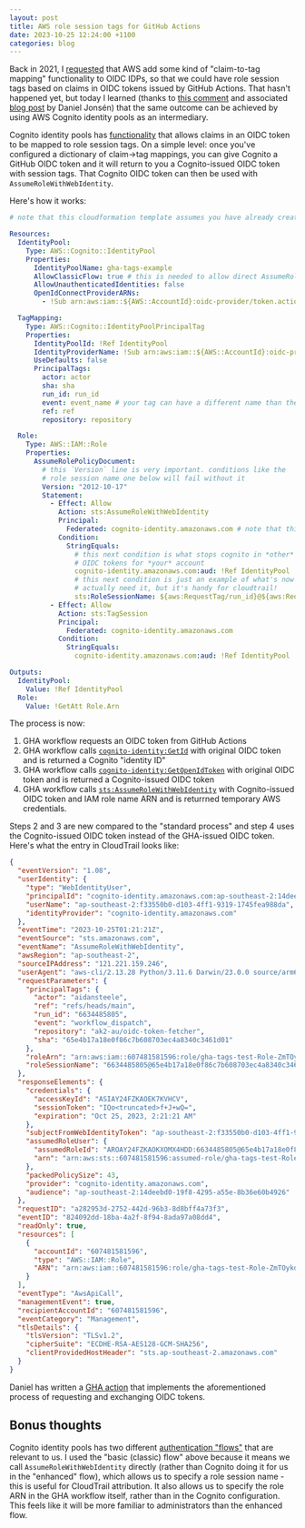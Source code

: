 ```yaml
---
layout: post
title: AWS role session tags for GitHub Actions
date: 2023-10-25 12:24:00 +1100
categories: blog
---
```


Back in 2021, I [requested][my-blog] that AWS add some kind of "claim-to-tag mapping"
functionality to OIDC IDPs, so that we could have role session tags based on 
claims in OIDC tokens issued by GitHub Actions. That hasn't happened yet, but
today I learned (thanks to [this comment][comment] and associated [blog post][orig-blog]
by Daniel Jonsén) that the same outcome can be achieved by using AWS Cognito 
identity pools as an intermediary.

Cognito identity pools has [functionality][cognito-docs] that allows claims in
an OIDC token to be mapped to role session tags. On a simple level: once you've 
configured a dictionary of claim->tag mappings, you can give Cognito a GitHub 
OIDC token and it will return to you a Cognito-issued OIDC token with session 
tags. That Cognito OIDC token can then be used with `AssumeRoleWithWebIdentity`.

Here's how it works:

```yaml
# note that this cloudformation template assumes you have already created the github actions OIDC IdP in your account

Resources:
  IdentityPool:
    Type: AWS::Cognito::IdentityPool
    Properties:
      IdentityPoolName: gha-tags-example
      AllowClassicFlow: true # this is needed to allow direct AssumeRoleWithWebIdentity calls
      AllowUnauthenticatedIdentities: false
      OpenIdConnectProviderARNs:
        - !Sub arn:aws:iam::${AWS::AccountId}:oidc-provider/token.actions.githubusercontent.com

  TagMapping:
    Type: AWS::Cognito::IdentityPoolPrincipalTag
    Properties:
      IdentityPoolId: !Ref IdentityPool
      IdentityProviderName: !Sub arn:aws:iam::${AWS::AccountId}:oidc-provider/token.actions.githubusercontent.com
      UseDefaults: false
      PrincipalTags:
        actor: actor
        sha: sha
        run_id: run_id
        event: event_name # your tag can have a different name than the OIDC claim
        ref: ref
        repository: repository

  Role:
    Type: AWS::IAM::Role
    Properties:
      AssumeRolePolicyDocument:
        # this `Version` line is very important. conditions like the
        # role session name one below will fail without it
        Version: "2012-10-17"
        Statement:
          - Effect: Allow
            Action: sts:AssumeRoleWithWebIdentity
            Principal:
              Federated: cognito-identity.amazonaws.com # note that this is *NOT* the GHA url
            Condition:
              StringEquals:
                # this next condition is what stops cognito in *other* aws accounts from crafting
                # OIDC tokens for *your* account
                cognito-identity.amazonaws.com:aud: !Ref IdentityPool
                # this next condition is just an example of what's now possible. you don't 
                # actually need it, but it's handy for cloudtrail!
                sts:RoleSessionName: ${aws:RequestTag/run_id}@${aws:RequestTag/sha}
          - Effect: Allow
            Action: sts:TagSession
            Principal:
              Federated: cognito-identity.amazonaws.com
            Condition:
              StringEquals:
                cognito-identity.amazonaws.com:aud: !Ref IdentityPool

Outputs:
  IdentityPool:
    Value: !Ref IdentityPool
  Role:
    Value: !GetAtt Role.Arn
```

The process is now:

1. GHA workflow requests an OIDC token from GitHub Actions
2. GHA workflow calls [`cognito-identity:GetId`][api-getid] with original OIDC token and 
   is returned a Cognito "identity ID"
3. GHA workflow calls [`cognito-identity:GetOpenIdToken`][api-getoidc] with 
   original OIDC token and is returned a Cognito-issued OIDC token
4. GHA workflow calls [`sts:AssumeRoleWithWebIdentity`][api-arwwi] with Cognito-issued
   OIDC token and IAM role name ARN and is returrned temporary AWS credentials.

Steps 2 and 3 are new compared to the "standard process" and step 4 uses the 
Cognito-issued OIDC token instead of the GHA-issued OIDC token. Here's what the 
entry in CloudTrail looks like:

```json
{
  "eventVersion": "1.08",
  "userIdentity": {
    "type": "WebIdentityUser",
    "principalId": "cognito-identity.amazonaws.com:ap-southeast-2:14deebd0-19f8-4295-a55e-8b36e60b4926:ap-southeast-2:f33550b0-d103-4ff1-9319-1745fea988da",
    "userName": "ap-southeast-2:f33550b0-d103-4ff1-9319-1745fea988da",
    "identityProvider": "cognito-identity.amazonaws.com"
  },
  "eventTime": "2023-10-25T01:21:21Z",
  "eventSource": "sts.amazonaws.com",
  "eventName": "AssumeRoleWithWebIdentity",
  "awsRegion": "ap-southeast-2",
  "sourceIPAddress": "121.221.159.246",
  "userAgent": "aws-cli/2.13.28 Python/3.11.6 Darwin/23.0.0 source/arm64 prompt/off command/sts.assume-role-with-web-identity",
  "requestParameters": {
    "principalTags": {
      "actor": "aidansteele",
      "ref": "refs/heads/main",
      "run_id": "6634485805",
      "event": "workflow_dispatch",
      "repository": "ak2-au/oidc-token-fetcher",
      "sha": "65e4b17a18e0f86c7b608703ec4a8340c3461d01"
    },
    "roleArn": "arn:aws:iam::607481581596:role/gha-tags-test-Role-ZmTOykdCAhxs",
    "roleSessionName": "6634485805@65e4b17a18e0f86c7b608703ec4a8340c3461d01"
  },
  "responseElements": {
    "credentials": {
      "accessKeyId": "ASIAY24FZKAOEK7KVHCV",
      "sessionToken": "IQo<truncated>f+J+wQ=",
      "expiration": "Oct 25, 2023, 2:21:21 AM"
    },
    "subjectFromWebIdentityToken": "ap-southeast-2:f33550b0-d103-4ff1-9319-1745fea988da",
    "assumedRoleUser": {
      "assumedRoleId": "AROAY24FZKAOKXOMX4HDD:6634485805@65e4b17a18e0f86c7b608703ec4a8340c3461d01",
      "arn": "arn:aws:sts::607481581596:assumed-role/gha-tags-test-Role-ZmTOykdCAhxs/6634485805@65e4b17a18e0f86c7b608703ec4a8340c3461d01"
    },
    "packedPolicySize": 43,
    "provider": "cognito-identity.amazonaws.com",
    "audience": "ap-southeast-2:14deebd0-19f8-4295-a55e-8b36e60b4926"
  },
  "requestID": "a282953d-2752-442d-96b3-8d8bff4a73f3",
  "eventID": "824092dd-18ba-4a2f-8f94-8ada97a08dd4",
  "readOnly": true,
  "resources": [
    {
      "accountId": "607481581596",
      "type": "AWS::IAM::Role",
      "ARN": "arn:aws:iam::607481581596:role/gha-tags-test-Role-ZmTOykdCAhxs"
    }
  ],
  "eventType": "AwsApiCall",
  "managementEvent": true,
  "recipientAccountId": "607481581596",
  "eventCategory": "Management",
  "tlsDetails": {
    "tlsVersion": "TLSv1.2",
    "cipherSuite": "ECDHE-RSA-AES128-GCM-SHA256",
    "clientProvidedHostHeader": "sts.ap-southeast-2.amazonaws.com"
  }
}
```

Daniel has written a [GHA action][gha-action] that implements the aforementioned
process of requesting and exchanging OIDC tokens. 

## Bonus thoughts

Cognito identity pools has two different [authentication "flows"][flows] that 
are relevant to us. I used the "basic (classic) flow" above because it means we call
`AssumeRoleWithWebIdentity` directly (rather than Cognito doing it for us in the 
"enhanced" flow), which allows us to specify a role session name - this is useful
for CloudTrail attribution. It also allows us to specify the role ARN in the GHA
workflow itself, rather than in the Cognito configuration. This feels like it 
will be more familiar to administrators than the enhanced flow.

[my-blog]: https://awsteele.com/blog/2021/10/12/aws-iam-oidc-idps-need-more-controls.html
[comment]: https://github.com/aws-actions/configure-aws-credentials/issues/419#issuecomment-1777216106
[orig-blog]: https://catnekaise.github.io/github-actions-abac-aws/cognito-identity/
[cognito-docs]: https://docs.aws.amazon.com/cognito/latest/developerguide/attributes-for-access-control.html
[gha-action]: https://github.com/catnekaise/cognito-idpool-basic-auth
[api-getid]: https://docs.aws.amazon.com/goto/WebAPI/cognito-identity-2014-06-30/GetId
[api-getoidc]: https://docs.aws.amazon.com/goto/WebAPI/cognito-identity-2014-06-30/GetOpenIdToken
[api-arwwi]: https://docs.aws.amazon.com/goto/WebAPI/sts-2011-06-15/AssumeRoleWithWebIdentity
[flows]: https://docs.aws.amazon.com/cognito/latest/developerguide/authentication-flow.html

